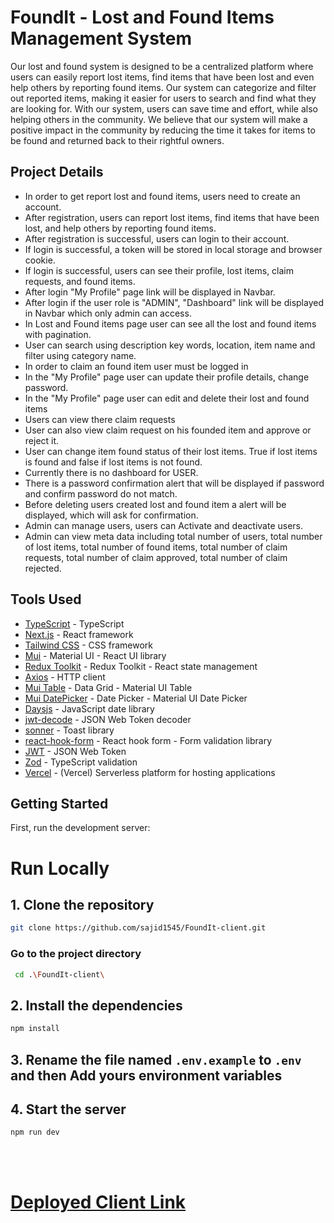 # FoundIt - Lost and Found Items Management System

Our lost and found system is designed to be a centralized platform where users can easily report lost items, find items that have been lost and even help others by reporting found items. Our system can categorize and filter out reported items, making it easier for users to search and find what they are looking for. With our system, users can save time and effort, while also helping others in the community. We believe that our system will make a positive impact in the community by reducing the time it takes for items to be found and returned back to their rightful owners.

## Project Details

- In order to get report lost and found items, users need to create an account.
- After registration, users can report lost items, find items that have been lost, and help others by reporting found items.
- After registration is successful, users can login to their account.
- If login is successful, a token will be stored in local storage and browser cookie.
- If login is successful, users can see their profile, lost items, claim requests, and found items.
- After login "My Profile" page link will be displayed in Navbar.
- After login if the user role is "ADMIN", "Dashboard" link will be displayed in Navbar which only admin can access.
- In Lost and Found items page user can see all the lost and found items with pagination.
- User can search using description key words, location, item name and filter using category name.
- In order to claim an found item user must be logged in
- In the "My Profile" page user can update their profile details, change password.
- In the "My Profile" page user can edit and delete their lost and found items
- Users can view there claim requests
- User can also view claim request on his founded item and approve or reject it.
- User can change item found status of their lost items. True if lost items is found and false if lost items is not found.
- Currently there is no dashboard for USER.
- There is a password confirmation alert that will be displayed if password and confirm password do not match.
- Before deleting users created lost and found item a alert will be displayed, which will ask for confirmation.
- Admin can manage users, users can Activate and deactivate users.
- Admin can view meta data including total number of users, total number of lost items, total number of found items, total number of claim requests, total number of claim approved, total number of claim rejected.

## Tools Used

- [TypeScript](https://www.typescriptlang.org/) - TypeScript
- [Next.js](https://nextjs.org/) - React framework
- [Tailwind CSS](https://tailwindcss.com/) - CSS framework
- [Mui](https://mui.com/) - Material UI - React UI library
- [Redux Toolkit](https://redux-toolkit.js.org/) - Redux Toolkit - React state management
- [Axios](https://axios-http.com/docs/intro) - HTTP client
- [Mui Table](https://mui.com/material-ui/react-table/) - Data Grid - Material UI Table
- [Mui DatePicker](https://mui.com/x/react-date-pickers/) - Date Picker - Material UI Date Picker
- [Daysjs](https://day.js.org/) - JavaScript date library
- [jwt-decode](https://github.com/auth0/jwt-decode) - JSON Web Token decoder
- [sonner](https://sonner.vercel.app/) - Toast library
- [react-hook-form](https://react-hook-form.com/) - React hook form - Form validation library
- [JWT](https://jwt.io/) - JSON Web Token
- [Zod](https://zod.dev/) - TypeScript validation
- [Vercel](https://vercel.com/) - (Vercel) Serverless platform for hosting applications

## Getting Started

First, run the development server:

# Run Locally

## 1. Clone the repository

```bash
git clone https://github.com/sajid1545/FoundIt-client.git
```

### Go to the project directory

```bash
 cd .\FoundIt-client\
```

## 2. Install the dependencies

```bash
npm install
```

## 3. Rename the file named `.env.example` to `.env` and then Add yours environment variables

## 4. Start the server

```bash
npm run dev
```

<br>
<br>

# [Deployed Client Link](https://assignment-9-client.vercel.app/)
